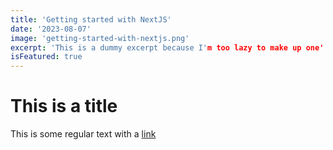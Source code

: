 ```yaml
---
title: 'Getting started with NextJS'
date: '2023-08-07'
image: 'getting-started-with-nextjs.png'
excerpt: 'This is a dummy excerpt because I'm too lazy to make up one'
isFeatured: true
---
```


# This is a title

This is some regular text with a [link](https://google.com)